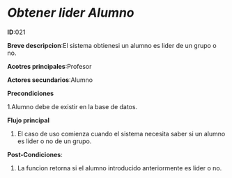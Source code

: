 # *Obtener lider Alumno*

**ID**:021

**Breve descripcion**:El sistema obtienesi un alumno es lider  de un grupo o no.

**Acotres principales**:Profesor

**Actores secundarios**:Alumno

**Precondiciones**

1.Alumno debe de existir en la base de datos.

**Flujo principal**

1. El caso de uso comienza cuando el sistema necesita saber si un alumno  es lider o no de un grupo.

**Post-Condiciones**:

1. La funcion retorna si el alumno introducido anteriormente es lider o no.




